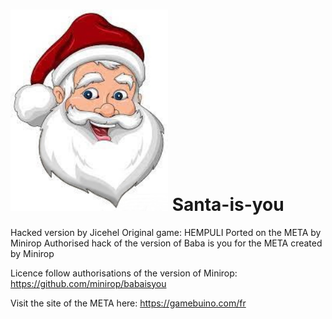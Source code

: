 <H1><img class="fit-picture" src="https://github.com/jicehel/Santa-is-you/blob/main/level%20editor/Santa.jpg" width="50%"> Santa-is-you</H1>


Hacked version by Jicehel
Original game: HEMPULI
Ported on the META by Minirop
Authorised hack of the version of Baba is you for the META created by Minirop

Licence follow authorisations of the version of Minirop: https://github.com/minirop/babaisyou

Visit the site of the META here: https://gamebuino.com/fr
